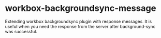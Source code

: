 # workbox-backgroundsync-message

Extending workbox backgroundsync plugin with response messages. It is useful when you need the response from the server after background-sync was successful.